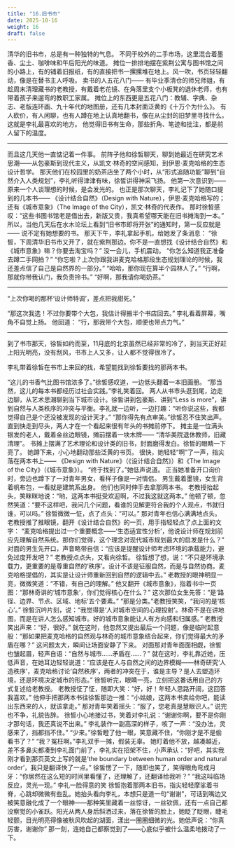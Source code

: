 ```yaml
---
title: "16.旧书市"
date: 2025-10-16
weight: 16
draft: false
---
```


清华的旧书市，总是有一种独特的气息。
不同于校外的二手市场，这里混合着墨香、尘土、咖啡味和午后阳光的味道。
摊位一排排地摆在紫荆公寓与图书馆之间的小路上，有的铺着旧报纸，有的直接把书一摞摞堆在地上。风一吹，书页轻轻翻动，像是在替书主人呼吸。
卖书的人五花八门——
有毕业季清仓的师兄师姐，有趁周末清理藏书的老教授，有戴着老花镜、在角落里支个小板凳的退休老师，也有带着孩子来遛弯的教职工家属。
摊位上的东西更是五花八门：教辅、字典、杂志、老版连环画、九十年代的地图册，还有几本封面泛黄的《十万个为什么》。
有人砍价，有人闲聊，也有人蹲在地上认真地翻书，像在从尘封的旧梦里寻找什么。
这就是李礼最喜欢的地方。
他觉得旧书有生命，那些折角、笔迹和批注，都是前人留下的温度。

---

而且这几天他一直惦记着一件事。
前阵子他和徐皙聊天，聊到她最近在研究艺术思潮——从包豪斯到现代主义，从凯文·林奇的空间感知，到伊恩·麦克哈格的生态设计哲学。
那天他们在校园里的奶茶店坐了两个小时，从“形式追随功能”聊到“自然介入人类规划”，李礼听得津津有味，徐皙讲得神采飞扬。
他第一次意识到——原来一个人谈理想的时候，是会发光的。
也正是那次聊天，李礼记下了她随口提到的几本书——
《设计结合自然》（Design with Nature），伊恩·麦克哈格写的；
还有《城市意象》（The Image of the City），凯文·林奇的代表作。
那时徐皙感叹：“这些书图书馆老是借出去，新版又贵，我真希望哪天能在旧书摊淘到一本。”
所以，当他几天后在水木论坛上看到“旧书市即将开张”的通知时，第一反应就是——
说不定有她想要的书。
那天下午，李礼拿起手机，给她发了条消息：
“徐皙，下周清华旧书市又开了，就在紫荆那边。你不是一直想找《设计结合自然》和《城市意象》嘛？你要去淘宝吗？”
没一会儿，手机震动。
“你怎么知道我正准备去蹲二手网拍？”
“你忘啦？上次你跟我讲麦克哈格那段生态规划理论的时候，我还差点信了自己是自然界的一部分。”
“哈哈，那你现在算半个园林人了。”
“行啊，那就你带我认门，我负责拎书。”
“好啊，那我请你喝奶茶。”

---

“上次你喝的那杯‘设计师特调’，差点把我甜死。”

“那这次我选！不过你要带个大包，我估计得搬半个书店回去。”
李礼看着屏幕，嘴角不自觉上扬。
他回道：
“行，那我带个大包，顺便也带点力气。”

---

到了书市那天，徐皙如约而至，11月底的北京虽然已经非常的冷了，到当天正好赶上阳光明亮，没有刮风，书市上人又多，让人都不觉得很冷了。

李礼带着徐皙在书市上来回的找，希望能找到徐皙要找的那两本书。

“这儿的书香气比图书馆浓多了。”徐皙感叹道，一边低头翻着一本旧画册。
“那当然，这儿的每本书都经历过社会实践。”李礼笑着回。
两人从书市头逛到尾，边走边聊，从艺术思潮聊到当下城市设计。徐皙讲到包豪斯、讲到“Less is more”，讲到自然与人类秩序的冲突与平衡。李礼就一边听，一边打趣：“听你说这些，我都觉得自己是个还没被发现的设计天才。”
“那你得先有点审美。”徐皙忍不住笑出声。
直到快走到尽头，两人才在一个看起来很有年头的书摊前停下。
摊主是一位满头银发的老人，戴着金丝边眼镜，摊前摆着一块木牌——
“清华美院退休教师，旧藏清理”。
书摊上摆满了艺术理论和设计类的旧书，封面磨得发白。徐皙的眼睛一下亮了。
她蹲下来，小心地翻动那些泛黄的书页。
很快，她轻轻“啊”了一声，指尖落在两本书上——
《Design with Nature》（《设计结合自然》）和《The Image of the City》（《城市意象》）。
“终于找到了。”她低声说道。
正当她准备开口询价时，旁边也蹲下了一对青年男女，看样子像是一对情侣。
男生戴着墨镜，女生背着帆布包，一看就是建筑系出身。
他们也同时伸手去拿那两本书。
老教授抬起头，笑眯眯地说：“哟，这两本书挺受欢迎啊，不过我这就这两本。”
他顿了顿，忽然笑道：“要不这样吧，我问几个问题，看谁的见解更符合我的个人观点，书就归谁，可以吗。”
徐皙微微一怔，点了点头：“可以。”
那对青年也信心满满地点头。
老教授推了推眼镜，翻开《设计结合自然》的一页，用手指轻轻点了点上面的文字：
“麦克哈格提出过一个重要概念——‘生态适宜性分析’，他说设计师在规划前应先理解自然系统。那你们觉得，这个理念对现代城市规划最大的启发是什么？”
对面的男生先开口，声音略带自信：“应该是提醒设计师考虑环境的承载能力，避免过度开发吧？”
老教授点点头，又看向徐皙。
徐皙想了想，说：“不只是环境承载力，更重要的是尊重自然的‘秩序’。设计不该是征服自然，而是与自然协商。麦克哈格提倡的，其实是让设计师重新回到自然的逻辑中去。”
老教授的眼神明显一亮，微微笑道：“不错，有自己的理解。”
他又翻开《城市意象》，指着书中一页图：“那林奇讲的‘城市意象’，你们觉得核心在什么？”
这次那位女生先答：“是‘路径、边界、节点、区域、地标’五个要素。”
“那是分类。”老教授笑笑，“我问的是‘核心’。”
徐皙沉吟片刻，说：“我觉得是‘人对城市空间的心理投射’。林奇不是在讲地图，而是在讲人怎么感知城市。好的城市意象能让人有方向感和归属感。”
老教授笑出声来：“好，很好。”
就在这时，他忽然又提出最后一个问题，像是临时起意般：“那如果把麦克哈格的自然观与林奇的城市意象结合起来，你们觉得最大的矛盾在哪？”
这问题太大，瞬间让场面安静了下来。
对面那对青年面面相觑，徐皙也皱起眉，轻声自语：“自然与城市……矛盾在……？”
就在这时，李礼靠近她，压低声音，在她耳边轻轻说道：“应该是在人与自然之间的边界模糊——林奇研究‘人造秩序’，麦克哈格讨论‘自然秩序’，两者的冲突在于，谁是主导？是人去塑造环境，还是环境决定城市的形态。”
徐皙听完，眼睛一亮，立刻把这番话用自己的方式复述给老教授。
老教授怔了怔，随即大笑：“好，好！年轻人思路开阔，这回答我喜欢。”
他伸手把那两本书往徐皙那边一推：“小姑娘，这两本书卖给你吧，能读出东西来的人，就该拿走。”
那对青年笑着摇头：“服了，您老真是慧眼识人。”
说完也不争，礼貌告辞。
徐皙小心地接过书，笑着对李礼说：“谢谢你啊，要不是你刚才那句话，我还真说不出来。”
李礼装作一副高深的样子，咳了一声：“没办法，灵感来了，挡都挡不住。”
“少来。”徐皙瞪了他一眼，笑意藏不住，“你刚才是不是偷看书了？”
“我？冤枉啊。”李礼双手一摊，假装无辜。
她盯着他不放，越凑越近，差不多鼻尖都凑到李礼面门前了，李礼实在招架不住，小声承认：“好吧，其实我刚才看到那页英文上写的就是‘the boundary between human order and natural order’，我只是翻译快了一点。”
徐皙愣了一下，随即也笑了，笑得眼角弯成月牙：“你居然在这么短的时间里看懂了，还理解了，还翻译给我听？”
“我这叫临场反应，灵光一现。” 李礼一脸得意的笑
徐皙抱着那两本旧书，指尖轻轻摩挲着书脊，心跳却微微有些乱。她抬头看向李礼，本想只是道一句“谢谢”，可话到嘴边又被笑意融化成了一个眼神——那种笑里藏着一丝惊讶，一丝钦佩，还有一点自己都没察觉的小雀跃。阳光从两人身后斜洒过来，落在徐皙的脸上，她眨了眨眼，睫毛轻颤，目光明亮得像被秋风吹起的湖面，漾出一圈圈细微的光。她低声说：“你真厉害，谢谢你”
那一刻，连她自己都察觉到了——心底似乎被什么温柔地拨动了一下。